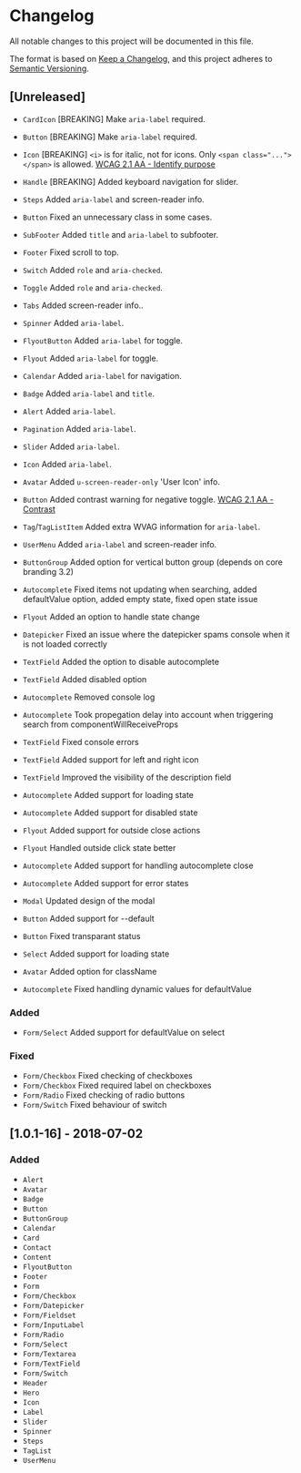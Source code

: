 # Changelog
All notable changes to this project will be documented in this file.

The format is based on [Keep a Changelog](http://keepachangelog.com/),
and this project adheres to [Semantic Versioning](https://semver.org/).

## [Unreleased]

- `CardIcon` [BREAKING] Make `aria-label` required.
- `Button` [BREAKING] Make `aria-label` required.
- `Icon` [BREAKING] `<i>` is for italic, not for icons. Only `<span class="..."></span>` is allowed. [WCAG 2.1 AA - Identify purpose](https://www.w3.org/TR/WCAG21/#identify-purpose)
- `Handle` [BREAKING] Added keyboard navigation for slider.
- `Steps` Added `aria-label` and screen-reader info.
- `Button` Fixed an unnecessary class in some cases.
- `SubFooter` Added `title` and `aria-label` to subfooter.
- `Footer` Fixed scroll to top.
- `Switch` Added `role` and `aria-checked`.
- `Toggle` Added `role` and `aria-checked`.
- `Tabs` Added screen-reader info..
- `Spinner` Added `aria-label`.
- `FlyoutButton` Added `aria-label` for toggle.
- `Flyout` Added `aria-label` for toggle.
- `Calendar` Added `aria-label` for navigation.
- `Badge` Added `aria-label` and `title`.
- `Alert` Added `aria-label`.
- `Pagination` Added `aria-label`.
- `Slider` Added `aria-label`.
- `Icon` Added `aria-label`.
- `Avatar` Added `u-screen-reader-only` 'User Icon' info.
- `Button` Added contrast warning for negative toggle. [WCAG 2.1 AA - Contrast](https://www.w3.org/TR/WCAG21/#contrast-minimum)
- `Tag`/`TagListItem` Added extra WVAG information for `aria-label`.
- `UserMenu` Added `aria-label` and screen-reader info.

- `ButtonGroup` Added option for vertical button group (depends on core branding 3.2)
- `Autocomplete` Fixed items not updating when searching, added defaultValue option, added empty state, fixed open state issue
- `Flyout` Added an option to handle state change
- `Datepicker` Fixed an issue where the datepicker spams console when it is not loaded correctly
- `TextField` Added the option to disable autocomplete
- `TextField` Added disabled option
- `Autocomplete` Removed console log
- `Autocomplete` Took propegation delay into account when triggering search from componentWillReceiveProps
- `TextField` Fixed console errors
- `TextField` Added support for left and right icon
- `TextField` Improved the visibility of the description field
- `Autocomplete` Added support for loading state
- `Autocomplete` Added support for disabled state
- `Flyout` Added support for outside close actions
- `Flyout` Handled outside click state better
- `Autocomplete` Added support for handling autocomplete close
- `Autocomplete` Added support for error states
- `Modal` Updated design of the modal
- `Button` Added support for --default
- `Button` Fixed transparant status
- `Select` Added support for loading state
- `Avatar` Added option for className
- `Autocomplete` Fixed handling dynamic values for defaultValue

### Added
- `Form/Select` Added support for defaultValue on select

### Fixed
- `Form/Checkbox` Fixed checking of checkboxes
- `Form/Checkbox` Fixed required label on checkboxes
- `Form/Radio` Fixed checking of radio buttons
- `Form/Switch` Fixed behaviour of switch


## [1.0.1-16] - 2018-07-02
### Added
- `Alert`
- `Avatar`
- `Badge`
- `Button`
- `ButtonGroup`
- `Calendar`
- `Card`
- `Contact`
- `Content`
- `FlyoutButton`
- `Footer`
- `Form`
- `Form/Checkbox`
- `Form/Datepicker`
- `Form/Fieldset`
- `Form/InputLabel`
- `Form/Radio`
- `Form/Select`
- `Form/Textarea`
- `Form/TextField`
- `Form/Switch`
- `Header`
- `Hero`
- `Icon`
- `Label`
- `Slider`
- `Spinner`
- `Steps`
- `TagList`
- `UserMenu`
